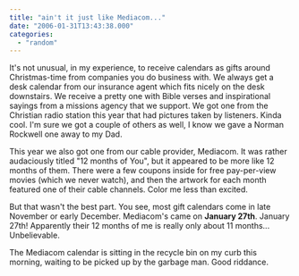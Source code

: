 ```yaml
---
title: "ain't it just like Mediacom..."
date: "2006-01-31T13:43:38.000"
categories: 
  - "random"
---
```


It's not unusual, in my experience, to receive calendars as gifts around Christmas-time from companies you do business with. We always get a desk calendar from our insurance agent which fits nicely on the desk downstairs. We receive a pretty one with Bible verses and inspirational sayings from a missions agency that we support. We got one from the Christian radio station this year that had pictures taken by listeners. Kinda cool. I'm sure we got a couple of others as well, I know we gave a Norman Rockwell one away to my Dad.

This year we also got one from our cable provider, Mediacom. It was rather audaciously titled "12 months of You", but it appeared to be more like 12 months of them. There were a few coupons inside for free pay-per-view movies (which we never watch), and then the artwork for each month featured one of their cable channels. Color me less than excited.

But that wasn't the best part. You see, most gift calendars come in late November or early December. Mediacom's came on **January 27th**. January 27th! Apparently their 12 months of me is really only about 11 months... Unbelievable.

The Mediacom calendar is sitting in the recycle bin on my curb this morning, waiting to be picked up by the garbage man. Good riddance.
